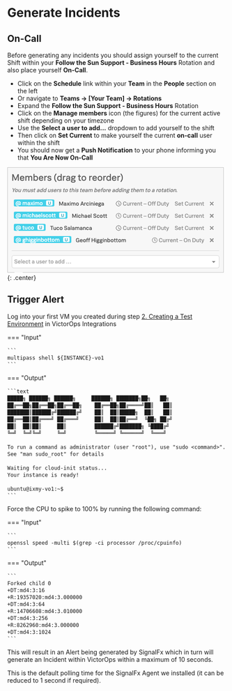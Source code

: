 # Generate Incidents

## On-Call

Before generating any incidents you should assign yourself to the current Shift within your **Follow the Sun Support - Business Hours** Rotation and also place yourself **On-Call**.

* Click on the **Schedule** link within your **Team** in the **People** section on the left
* Or navigate to **Teams → [Your Team] → Rotations**
* Expand the **Follow the Sun Support - Business Hours** Rotation
* Click on the **Manage members** icon (the figures) for the current active shift depending on your timezone
* Use the **Select a user to add...** dropdown to add yourself to the shift
* Then click on **Set Current** to make yourself the current **on-call** user within the shift
* You should now get a **Push Notification** to your phone informing you that **You Are Now On-Call**

![On Duty](../../images/victorops/m7-on-duty.png){: .center}

## Trigger Alert

Log into your first VM you created during step [2. Creating a Test Environment](../../vo_integrations/#2-creating-a-test-environment) in VictorOps Integrations

=== "Input"

    ```
    multipass shell ${INSTANCE}-vo1
    ```

=== "Output"
    
    ```text
    █████╗ ██████╗ ██████╗     ██████╗ ███████╗██╗   ██╗
    ██╔══██╗██╔══██╗██╔══██╗    ██╔══██╗██╔════╝██║   ██║
    ███████║██████╔╝██████╔╝    ██║  ██║█████╗  ██║   ██║
    ██╔══██║██╔═══╝ ██╔═══╝     ██║  ██║██╔══╝  ╚██╗ ██╔╝
    ██║  ██║██║     ██║         ██████╔╝███████╗ ╚████╔╝
    ╚═╝  ╚═╝╚═╝     ╚═╝         ╚═════╝ ╚══════╝  ╚═══╝  

    To run a command as administrator (user "root"), use "sudo <command>".
    See "man sudo_root" for details

    Waiting for cloud-init status...
    Your instance is ready!

    ubuntu@ixmy-vo1:~$
    ```

Force the CPU to spike to 100% by running the following command:

=== "Input"

    ```
    openssl speed -multi $(grep -ci processor /proc/cpuinfo)
    ```

=== "Output"

    ```
    Forked child 0
    +DT:md4:3:16
    +R:19357020:md4:3.000000
    +DT:md4:3:64
    +R:14706608:md4:3.010000
    +DT:md4:3:256
    +R:8262960:md4:3.000000
    +DT:md4:3:1024
    ```

This will result in an Alert being generated by SignalFx which in turn will generate an Incident within VictorOps within a maximum of 10 seconds.

This is the default polling time for the SignalFx Agent we installed (it can be reduced to 1 second if required).

